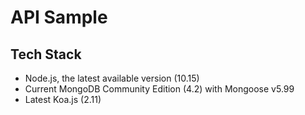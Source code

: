 # API Sample

## Tech Stack
 - Node.js, the latest available version (10.15)
 - Current MongoDB Community Edition (4.2) with Mongoose v5.99
 - Latest Koa.js (2.11)